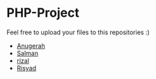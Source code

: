 # PHP-Project
Feel free to upload your files to this repositories :)
- [Anugerah](https://github.com/syncos77)
- [Salman](https://github.com/salfar17)
- [rizal](https://github.com/rizalriyad3)
- [Risyad](https://github.com/Risyadreza162)
